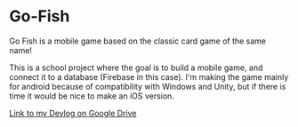 # Go-Fish
Go Fish is a mobile game based on the classic card game of the same name!

This is a school project where the goal is to build a mobile game, and connect it to a database (Firebase in this case).
I'm making the game mainly for android because of compatibility with Windows and Unity, but if there is time it would be nice to make an iOS version.

[Link to my Devlog on Google Drive](https://drive.google.com/drive/folders/1-Jj_8UAS12AvkGoSlad7VIdL2_hJga4G?usp=sharing)
